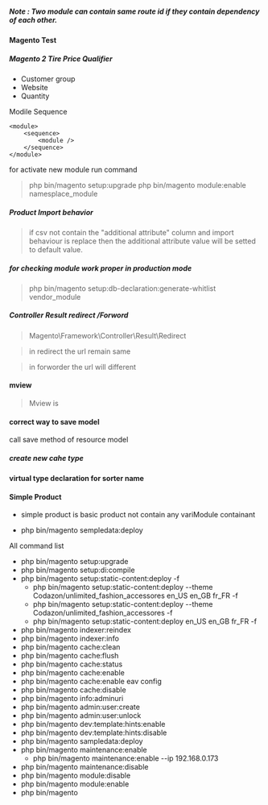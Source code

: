 ##### Note : Two module can contain same route id if they contain dependency of each other.
##### 

#### Magento Test

##### Magento 2 Tire Price Qualifier
- Customer group
- Website
- Quantity

Modile Sequence

```
<module>
    <sequence>
        <module />
    </sequence>
</module>

```

for activate new module run command 

> php bin/magento setup:upgrade
> php bin/magento module:enable namesplace_module

##### Product Import behavior

> if csv not contain the "additional attribute" column and import behaviour is replace then the additional attribute value will be setted to default value.

##### for checking module work proper in production mode

> php bin/magento setup:db-declaration:generate-whitlist vendor_module

#####  Controller Result redirect /Forword

> Magento\Framework\Controller\Result\Redirect

> in redirect the url remain same

> in forworder the url will different


#### mview

> Mview is 


#### correct way to save model

call save method of resource model

##### create new cahe type

#### virtual type declaration for sorter name


#### Simple Product

- simple product is basic product not contain any variModule containant 

- php bin/magento sempledata:deploy


All command list

- php bin/magento setup:upgrade
- php bin/magento setup:di:compile
- php bin/magento setup:static-content:deploy -f
    - php bin/magento setup:static-content:deploy --theme Codazon/unlimited_fashion_accessores en_US en_GB fr_FR -f
    - php bin/magento setup:static-content:deploy --theme Codazon/unlimited_fashion_accessores -f
    - php bin/magento setup:static-content:deploy en_US en_GB fr_FR -f
- php bin/magento indexer:reindex
- php bin/magento indexer:info
- php bin/magento cache:clean
- php bin/magento cache:flush
- php bin/magento cache:status
- php bin/magento cache:enable
- php bin/magento cache:enable eav config
- php bin/magento cache:disable
- php bin/magento info:adminuri
- php bin/magento admin:user:create
- php bin/magento admin:user:unlock
- php bin/magento dev:template:hints:enable
- php bin/magento dev:template:hints:disable
- php bin/magento sampledata:deploy
- php bin/magento maintenance:enable
    - php bin/magento maintenance:enable --ip 192.168.0.173
- php bin/magento maintenance:disable
- php bin/magento module:disable
- php bin/magento module:enable
- php bin/magento 

